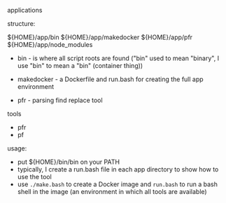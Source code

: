 applications

structure:

${HOME}/app/bin
${HOME}/app/makedocker
${HOME}/app/pfr
${HOME}/app/node_modules

- bin - is where all script roots are found ("bin" used to mean "binary", I use "bin" to mean a "bin" (container thing))

- makedocker - a Dockerfile and run.bash for creating the full app environment

- pfr - parsing find replace tool

tools
- pfr
- pf

usage:
- put ${HOME}/bin/bin on your PATH
- typically, I create a run.bash file in each app directory to show how to use the tool
- use `./make.bash` to create a Docker image and `run.bash` to run a bash shell in the image (an environment in which all tools are available)
